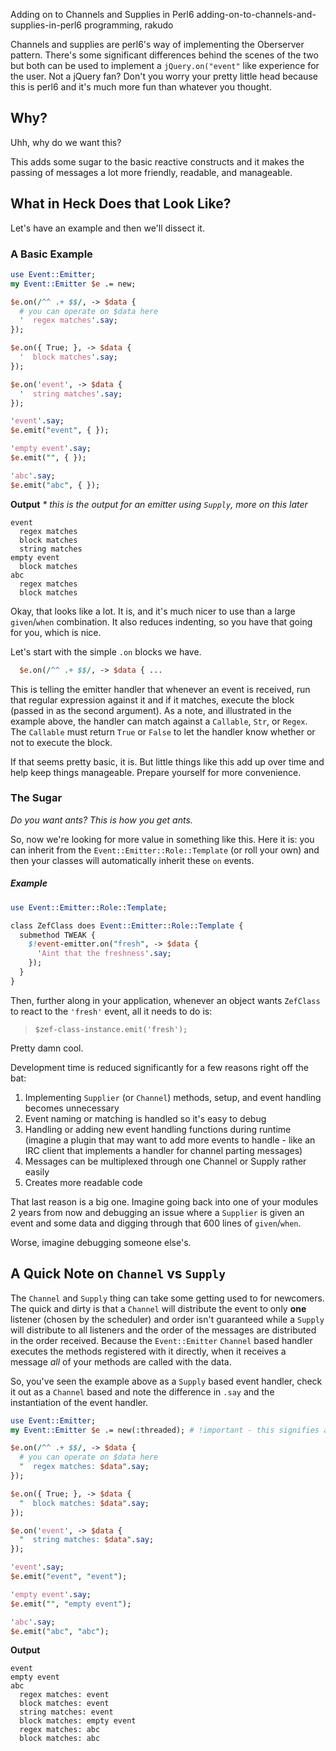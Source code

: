 Adding on to Channels and Supplies in Perl6
adding-on-to-channels-and-supplies-in-perl6
programming, rakudo

Channels and supplies are perl6's way of implementing the Oberserver pattern.  There's some significant differences behind the scenes of the two but both can be used to implement a `jQuery.on("event"` like experience for the user.  Not a jQuery fan?  Don't you worry your pretty little head because this is perl6 and it's much more fun than whatever you thought.

## Why?

Uhh, why do we want this?

This adds some sugar to the basic reactive constructs and it makes the passing of messages a lot more friendly, readable, and manageable.

## What in Heck Does that Look Like?

Let's have an example and then we'll dissect it.

### A Basic Example

```perl
use Event::Emitter;
my Event::Emitter $e .= new;

$e.on(/^^ .+ $$/, -> $data {
  # you can operate on $data here
  '  regex matches'.say;
});

$e.on({ True; }, -> $data {
  '  block matches'.say;
});

$e.on('event', -> $data {
  '  string matches'.say;
});

'event'.say;
$e.emit("event", { });

'empty event'.say;
$e.emit("", { });

'abc'.say;
$e.emit("abc", { });
```

__Output__ _* this is the output for an emitter using `Supply`, more on this later_

```
event
  regex matches
  block matches
  string matches
empty event
  block matches
abc
  regex matches
  block matches
```

Okay, that looks like a lot.  It is, and it's much nicer to use than a large `given`/`when` combination.  It also reduces indenting, so you have that going for you, which is nice.

Let's start with the simple `.on` blocks we have.
```perl
  $e.on(/^^ .+ $$/, -> $data { ...
```
This is telling the emitter handler that whenever an event is received, run that regular expression against it and if it matches, execute the block (passed in as the second argument).  As a note, and illustrated in the example above, the handler can match against a `Callable`, `Str`, or `Regex`.  The `Callable` must return `True` or `False` to let the handler know whether or not to execute the block.

If that seems pretty basic, it is.  But little things like this add up over time and help keep things manageable.  Prepare yourself for more convenience.

### The Sugar

_Do you want ants?  This is how you get ants._

So, now we're looking for more value in something like this.  Here it is: you can inherit from the `Event::Emitter::Role::Template` (or roll your own) and then your classes will automatically inherit these `on` events.

##### Example

```perl
use Event::Emitter::Role::Template;

class ZefClass does Event::Emitter::Role::Template {
  submethod TWEAK {
    $!event-emitter.on("fresh", -> $data {
      'Aint that the freshness'.say;
    });
  }
}
```

Then, further along in your application, whenever an object wants `ZefClass` to react to the `'fresh'` event, all it needs to do is:
> `$zef-class-instance.emit('fresh');`

Pretty damn cool.

Development time is reduced significantly for a few reasons right off the bat:

1. Implementing `Supplier` (or `Channel`) methods, setup, and event handling becomes unnecessary
2. Event naming or matching is handled so it's easy to debug
3. Handling or adding new event handling functions during runtime (imagine a plugin that may want to add more events to handle - like an IRC client that implements a handler for channel parting messages)
4. Messages can be multiplexed through one Channel or Supply rather easily
4. Creates more readable code

That last reason is a big one.  Imagine going back into one of your modules 2 years from now and debugging an issue where a `Supplier` is given an event and some data and digging through that 600 lines of `given`/`when`.

Worse, imagine debugging someone else's.

## A Quick Note on `Channel` vs `Supply`

The `Channel` and `Supply` thing can take some getting used to for newcomers.  The quick and dirty is that a `Channel` will distribute the event to only __one__ listener (chosen by the scheduler) and order isn't guaranteed while a `Supply` will distribute to all listeners and the order of the messages are distributed in the order received.  Because the `Event::Emitter` `Channel` based handler executes the methods registered with it directly, when it receives a message _all_ of your methods are called with the data.

So, you've seen the example above as a `Supply` based event handler, check it out as a `Channel` based and note the difference in `.say` and the instantiation of the event handler.

```perl
use Event::Emitter;
my Event::Emitter $e .= new(:threaded); # !important - this signifies a Channel based E:E

$e.on(/^^ .+ $$/, -> $data {
  # you can operate on $data here
  "  regex matches: $data".say;
});

$e.on({ True; }, -> $data {
  "  block matches: $data".say;
});

$e.on('event', -> $data {
  "  string matches: $data".say;
});

'event'.say;
$e.emit("event", "event");

'empty event'.say;
$e.emit("", "empty event");

'abc'.say;
$e.emit("abc", "abc");
```

__Output__

```
event
empty event
abc
  regex matches: event
  block matches: event
  string matches: event
  block matches: empty event
  regex matches: abc
  block matches: abc
```

